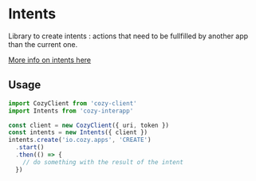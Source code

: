 # Intents

Library to create intents : actions that need to be fullfilled by another app than the current one.

[More info on intents here](https://docs.cozy.io/en/cozy-stack/intents/#intents)

## Usage

```js
import CozyClient from 'cozy-client'
import Intents from 'cozy-interapp'

const client = new CozyClient({ uri, token })
const intents = new Intents({ client })
intents.create('io.cozy.apps', 'CREATE')
  .start()
  .then(() => {
    // do something with the result of the intent
  })
```
